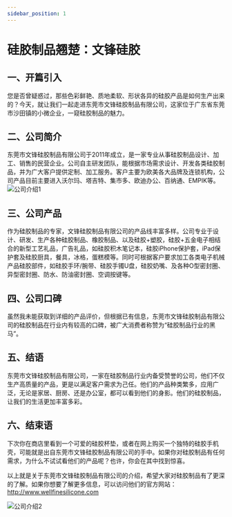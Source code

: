 ```yaml
---
sidebar_position: 1
---
```


# 硅胶制品翘楚：文锋硅胶

## 一、开篇引入  

您是否曾疑惑过，那些色彩鲜艳、质地柔软、形状各异的硅胶产品是如何生产出来的？今天，就让我们一起走进东莞市文锋硅胶制品有限公司，这家位于广东省东莞市沙田镇的小微企业，一窥硅胶制品的魅力。

## 二、公司简介  

东莞市文锋硅胶制品有限公司于2011年成立，是一家专业从事硅胶制品设计、加工、销售的民营企业。公司自主研发团队，能根据市场需求设计、开发各类硅胶制品，并为广大客户提供定制、加工服务。客户主要为欧美各大品牌及连锁机构，公司产品目前主要进入沃尔玛、塔吉特、集市多、欧迪办公、百纳通、EMPIK等。
![公司介绍1](../static/img/1.png)
## 三、公司产品  

作为硅胶制品的专家，文锋硅胶制品有限公司的产品线丰富多样。公司专业于设计、研发、生产各种硅胶制品、橡胶制品、以及硅胶+塑胶，硅胶+五金电子相结合的新型工艺礼品，广告礼品，如硅胶积木笔记本，硅胶iPhone保护套，iPad保护套及硅胶厨具，餐具，冰格，蛋糕模等。同时可根据客户要求加工各类电子机械产品硅胶部件，如硅胶手环/腕带、硅胶手镯U盘，硅胶奶嘴、及各种O型密封圈、异型密封圈、防水、防油密封圈、空调按键等。

## 四、公司口碑  

虽然我未能获取到详细的产品评价，但根据已有信息，东莞市文锋硅胶制品有限公司的硅胶制品在行业内有较高的口碑，被广大消费者称赞为“硅胶制品行业的黑马”。

## 五、结语

东莞市文锋硅胶制品有限公司，一家在硅胶制品行业内备受赞誉的公司，他们不仅生产高质量的产品，更是以满足客户需求为己任。他们的产品种类繁多，应用广泛，无论是家居、厨房、还是办公室，都可以看到他们的身影。他们的硅胶制品，让我们的生活更加丰富多彩。

## 六、结束语  

下次你在商店里看到一个可爱的硅胶杯垫，或者在网上购买一个独特的硅胶手机壳，可能就是出自东莞市文锋硅胶制品有限公司的手中。如果你对硅胶制品有任何需求，为什么不试试看他们的产品呢？也许，你会在其中找到惊喜。

以上就是关于东莞市文锋硅胶制品有限公司的介绍，希望大家对硅胶制品有了更深的了解。如果你想要了解更多信息，可以访问他们的官方网站：http://www.wellfinesilicone.com

![公司介绍2](../static/img/2.png)